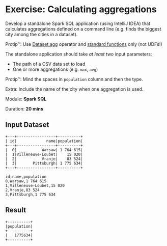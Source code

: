 # Exercise: Calculating aggregations

Develop a standalone Spark SQL application (using IntelliJ IDEA) that calculates aggregations defined on a command line (e.g. finds the biggest city among the cities in a dataset).

Protip™: Use [Dataset.agg](http://spark.apache.org/docs/latest/api/scala/index.html#org.apache.spark.sql.Dataset) operator and [standard functions](http://spark.apache.org/docs/latest/api/scala/index.html#org.apache.spark.sql.functions$) only (not UDFs!)

The standalone application should take _at least_ two input parameters:

* The path of a CSV data set to load
* One or more aggregations (e.g. `max`, `avg`)

Protip™: Mind the spaces in `population` column and then the type.

Extra: Include the name of the city when one aggregation is used.

Module: **Spark SQL**

Duration: **20 mins**

## Input Dataset

```text
+---+-----------------+----------+
| id|             name|population|
+---+-----------------+----------+
|  0|           Warsaw| 1 764 615|
|  1|Villeneuve-Loubet|    15 020|
|  2|           Vranje|    83 524|
|  3|       Pittsburgh| 1 775 634|
+---+-----------------+----------+
```

```text
id,name,population
0,Warsaw,1 764 615
1,Villeneuve-Loubet,15 020
2,Vranje,83 524
3,Pittsburgh,1 775 634
```

## Result

```text
+----------+
|population|
+----------+
|   1775634|
+----------+
```

<!--
## Solution

```text
val cities = spark.read.option("header", true).csv("cities.csv")

val solution1 = cities
  .withColumn("pop", translate($"population", " ", "") cast "long")
  .agg(max('pop) as "population")

val solution2 = cities.withColumn("pop", regexp_replace('population, " ", "").as[Int]).agg(max('pop))

val solution3 = cities.withColumn("pop", regexp_replace('population, "\\s+", "").as[Int]).agg(max('pop))
```

-->
